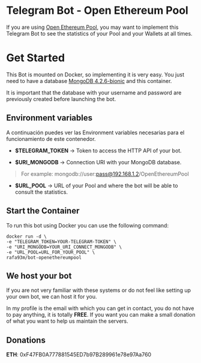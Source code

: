 # Telegram Bot - Open Ethereum Pool

If you are using [Open Ethereum Pool](https://github.com/sammy007/open-ethereum-pool), you may want to implement this Telegram Bot to see the statistics of your Pool and your Wallets at all times.

# Get Started

This Bot is mounted on Docker, so implementing it is very easy. You just need to have a database [MongoDB 4.2.6-bionic](https://hub.docker.com/_/mongo) and this container.

It is important that the database with your username and password are previously created before launching the bot.

## Environment variables
A continuación puedes ver las Environment variables necesarias para el funcionamiento de este contenedor.

 - **$TELEGRAM_TOKEN** -> Token to access the HTTP API of your bot. 
 
 - **$URI_MONGODB**	-> Connection URI with your MongoDB database. 
 
> For example: mongodb://user:pass@192.168.1.2/OpenEthereumPool

 - **$URL_POOL** -> URL of your Pool and where the bot will be able to consult the statistics.

## Start the Container

To run this bot using Docker you can use the following command:

    docker run -d \
    -e "TELEGRAM_TOKEN=YOUR-TELEGRAM-TOKEN" \
    -e "URI_MONGODB=YOUR_URI_CONNECT_MONGODB" \
    -e "URL_POOL=URL_FOR_YOUR_POOL" \
    rafa93m/bot-openethereumpool
    
## We host your bot
If you are not very familiar with these systems or do not feel like setting up your own bot, we can host it for you.

In my profile is the email with which you can get in contact, you do not have to pay anything, it is totally **FREE**.
If you want you can make a small donation of what you want to help us maintain the servers.


## Donations

**ETH**: 0xF47FB0A777881545ED7b97B289961e78e97Aa760


